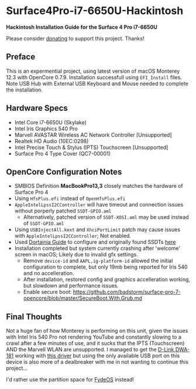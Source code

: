 # Surface4Pro-i7-6650U-Hackintosh
**Hackintosh Installation Guide for the Surface 4 Pro i7-6650U**

Please consider [donating](https://paypal.me/djouija) to support this project. Thanks!

## Preface
This is an expermential project, using latest version of macOS Monterey 12.3 with OpenCore 0.7.9.
Installation successfull using `EFI_Install` files.
Note USB Hub with External USB Keyboard and Mouse needed to complete the installation.

## Hardware Specs
- Intel Core i7-6650U (Skylake)
- Intel Iris Graphics 540 Pro
- Marvell AVASTAR Wireless AC Network Controller [Unsupported]
- Realtek HD Audio (10EC:0298)
- Intel Precise Touch & Stylus (IPTS) Touchscreen [Unsupported]
- Surface Pro 4 Type Cover (QC7-00001)

## OpenCore Configuration Notes
- SMBIOS Definition **MacBookPro13,3**  closely matches the hardware of Surface Pro 4
- Using `HfsPlus.efi` instead of `OpenHfsPlus.efi`
- `AppleIntelLpssI2CController` will have timeout and connection issues without porperly patched `SSDT-GPIO.aml`
  - Alternatively, patched version of `SSDT-XOSI.aml` may be used instead of `SSDT-GPIO.aml`
- Using `USBInjectAll.kext` and `XhciPortLimit` patch may cause issues with `AppleIntelLpssI2CController`; Not enabled.
- Used [Dortainia Guide](https://dortania.github.io/OpenCore-Install-Guide/config-laptop.plist/skylake.html) to configure and originally found SSDTs [here](https://dsdt-database.monster/surface-pro-4-core-i7-opencore/)
- Installation completed but system currently crashing after 'welcome' screen in macOS; Likely due to invalid gfx settings.
  - Remove `device-id` and `AAPL,ig-platform-id` allowed the initial configuration to complete, but only 19mb being reported for Iris 540 and no accelleration.
  - After installation, restored config and graphics accelleration working, but slowdown and performance issues.
  - Enable secure boot: https://github.com/badstorm/surface-pro-7-opencore/blob/master/SecureBoot.With.Grub.md


## Final Thoughts
Not a huge fan of how Monterey is performing on this unit, given the issues with Intel Iris 540 Pro not rendering YouTube and constantly slowing to a crawl after a few minutes of use, and it sucks that the IPTS (Touchscreen) AND the Marvell WLAN are unsupported.   I managed to get the [D-Link DWA-181](https://www.bestbuy.ca/en-ca/product/d-link-ac1300-wi-fi-dual-band-usb-adapter-dwa-181/13579247) working with [this driver](https://github.com/chris1111/Wireless-USB-OC-Big-Sur-Adapter) but using the only available USB port on this device is also more of a dealbreaker with me in not wanting to continue this project...  

I'd rather use the partition space for [FydeOS](https://fydeos.io/download/device/surface-pro4) instead!
